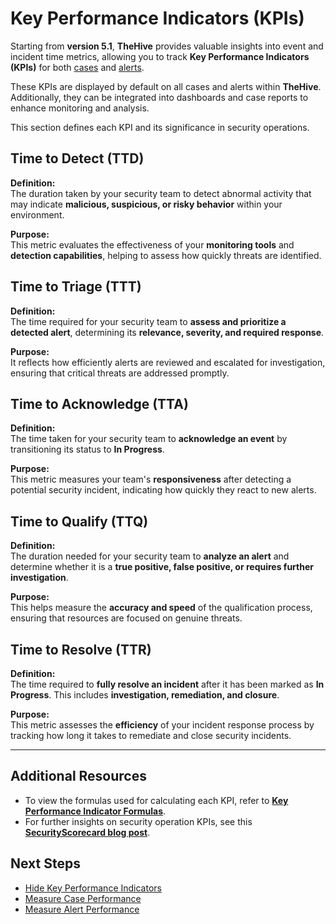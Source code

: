 # Key Performance Indicators (KPIs)

Starting from **version 5.1**, **TheHive** provides valuable insights into event and incident time metrics, allowing you to track **Key Performance Indicators (KPIs)** for both [cases](../analyst-corner/cases/about-cases.md) and [alerts](../analyst-corner/alerts/about-alerts.md).

These KPIs are displayed by default on all cases and alerts within **TheHive**. Additionally, they can be integrated into dashboards and case reports to enhance monitoring and analysis.

This section defines each KPI and its significance in security operations.

## Time to Detect (TTD)

**Definition:**  
The duration taken by your security team to detect abnormal activity that may indicate **malicious, suspicious, or risky behavior** within your environment.

**Purpose:**  
This metric evaluates the effectiveness of your **monitoring tools** and **detection capabilities**, helping to assess how quickly threats are identified.

## Time to Triage (TTT)

**Definition:**  
The time required for your security team to **assess and prioritize a detected alert**, determining its **relevance, severity, and required response**.

**Purpose:**  
It reflects how efficiently alerts are reviewed and escalated for investigation, ensuring that critical threats are addressed promptly.

## Time to Acknowledge (TTA)

**Definition:**  
The time taken for your security team to **acknowledge an event** by transitioning its status to **In Progress**.

**Purpose:**  
This metric measures your team's **responsiveness** after detecting a potential security incident, indicating how quickly they react to new alerts.

## Time to Qualify (TTQ)

**Definition:**  
The duration needed for your security team to **analyze an alert** and determine whether it is a **true positive, false positive, or requires further investigation**.

**Purpose:**  
This helps measure the **accuracy and speed** of the qualification process, ensuring that resources are focused on genuine threats.

## Time to Resolve (TTR)

**Definition:**  
The time required to **fully resolve an incident** after it has been marked as **In Progress**. This includes **investigation, remediation, and closure**.

**Purpose:**  
This metric assesses the **efficiency** of your incident response process by tracking how long it takes to remediate and close security incidents.

---

## Additional Resources

- To view the formulas used for calculating each KPI, refer to **[Key Performance Indicator Formulas](key-performance-indicators-formulas.md)**.
- For further insights on security operation KPIs, see this **[SecurityScorecard blog post](https://securityscorecard.com/blog/kpis-for-security-operations-incident-response/)**.

## Next Steps

- [Hide Key Performance Indicators](hide-key-performance-indicators.md)
- [Measure Case Performance](measure-case-management-performance.md)
- [Measure Alert Performance](measure-alert-management-performance.md)
